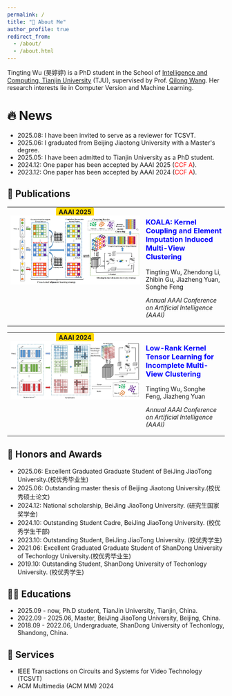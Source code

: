 ```yaml
---
permalink: /
title: "🧐 About Me"
author_profile: true
redirect_from: 
  - /about/
  - /about.html
---
```

Tingting Wu (吴婷婷) is a PhD student in the School of [Intelligence and Computing, Tianjin University](https://cic.tju.edu.cn/) (TJU), supervised by Prof. [Qilong Wang](https://csqlwang.github.io/homepage/). Her research interests lie in Computer Version and Machine Learning.

🔥 News
======
- 2025.08: I have been invited to serve as a reviewer for TCSVT.
- 2025.06: I graduated from Beijing Jiaotong University with a Master's degree.
- 2025.05: I have been admitted to Tianjin University as a PhD student.
- 2024.12: One paper has been accepted by AAAI 2025 (<span style="color:red;">CCF A</span>).
- 2023.12: One paper has been accepted by AAAI 2024 (<span style="color:red;">CCF A</span>).
  
📑 Publications
------
<table border="0" style="border-collapse: collapse;">
  <tr>
    <td width="300" valign="top" align="center" style="border:none;">
      <div>
        <span style="background-color:#FFD700; padding:2px 6px; border-radius:4px; font-weight:bold;">
          AAAI 2025
        </span>
      </div>
      <img src="../images/KOALA_AAAI25.png" alt="AAAI 2025" width="100%"/>
    </td>
    <td style="border:none;">
      <h3 style="color:blue;">KOALA: Kernel Coupling and Element Imputation Induced Multi-View Clustering</h3>
      <p>Tingting Wu, Zhendong Li, Zhibin Gu, Jiazheng Yuan, Songhe Feng</p>
      <p style="font-style:italic;">Annual AAAI Conference on Artificial Intelligence (AAAI)</p>
    </td>
  </tr>
</table>

<table border="0" style="border-collapse: collapse;">
  <tr>
    <td width="300" valign="top" align="center" style="border:none;">
      <div>
        <span style="background-color:#FFD700; padding:2px 6px; border-radius:4px; font-weight:bold;">
          AAAI 2024
        </span>
      </div>
      <img src="../images/LRKT_AAAI24.png" alt="AAAI 2024" width="100%"/>
    </td>
    <td style="border:none;">
      <h3 style="color:blue;"> Low-Rank Kernel Tensor Learning for Incomplete Multi-View Clustering</h3>
      <p>Tingting Wu, Songhe Feng, Jiazheng Yuan</p>
      <p style="font-style:italic;"> Annual AAAI Conference on Artificial Intelligence (AAAI)</p>
    </td>
  </tr>
</table>

🏅 Honors and Awards
------
- 2025.06: Excellent Graduated Graduate Student of BeiJing JiaoTong University.(校优秀毕业生)
- 2025.06: Outstanding master thesis of Beijing Jiaotong University.(校优秀硕士论文)
- 2024.12: National scholarship, BeiJing JiaoTong University. (研究生国家奖学金)
- 2024.10: Outstanding Student Cadre, BeiJing JiaoTong University. (校优秀学生干部)
- 2023.10: Outstanding Student, BeiJing JiaoTong University. (校优秀学生)
- 2021.06: Excellent Graduated Graduate Student of ShanDong University of Techonlogy University.(校优秀毕业生)
- 2019.10: Outstanding Student, ShanDong University of Techonlogy University. (校优秀学生)

👩‍🎓 Educations
------
- 2025.09 - now, Ph.D student, TianJin University, Tianjin, China.
- 2022.09 - 2025.06, Master, BeiJing JiaoTong University, Beijing, China.
- 2018.09 - 2022.06, Undergraduate, ShanDong University of Techonlogy, Shandong, China.


📧 Services
------
- IEEE Transactions on Circuits and Systems for Video Technology (TCSVT)
- ACM Multimedia (ACM MM) 2024
